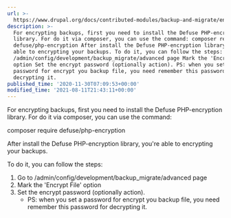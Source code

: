 ```yaml
---
url: >-
  https://www.drupal.org/docs/contributed-modules/backup-and-migrate/encrypting-backups
description: >-
  For encrypting backups, first you need to install the Defuse PHP-encryption
  library. For do it via composer, you can use the command: composer require
  defuse/php-encryption After install the Defuse PHP-encryption library, you're
  able to encrypting your backups. To do it, you can follow the steps: Go to
  /admin/config/development/backup_migrate/advanced page Mark the 'Encrypt File'
  option Set the encrypt password (optionally action). PS: when you set a
  password for encrypt you backup file, you need remember this password for
  decrypting it.
published_time: '2020-11-30T07:09:53+00:00'
modified_time: '2021-08-11T21:43:11+00:00'
---
```

For encrypting backups, first you need to install the Defuse PHP-encryption library. For do it via composer, you can use the command:

composer require defuse/php-encryption

After install the Defuse PHP-encryption library, you're able to encrypting your backups.

To do it, you can follow the steps:

1. Go to /admin/config/development/backup\_migrate/advanced page
2. Mark the 'Encrypt File' option
3. Set the encrypt password (optionally action).  
   * PS: when you set a password for encrypt you backup file, you need remember this password for decrypting it.